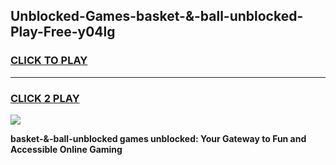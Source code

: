 
## Unblocked-Games-basket-&-ball-unblocked-Play-Free-y04lg
<h3>
<a href="https://premium76.site?title=basket-&-ball-unblocked&ref=20M">CLICK TO PLAY</a></h3>
<hr>

<h3>
<a href="https://premium76.site?title=basket-&-ball-unblocked&ref=20M">CLICK 2 PLAY</a>
  
</h3>

<a href="https://premium76.site?title=basket-&-ball-unblocked&ref=19M"><img src="https://clearcache.store/games.png"></a>


**basket-&-ball-unblocked games unblocked: Your Gateway to Fun and Accessible Online Gaming**
